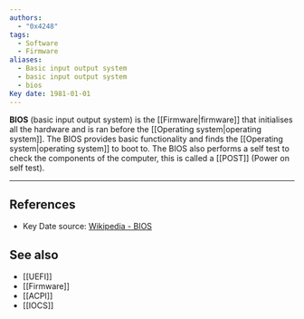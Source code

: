 ```yaml
---
authors:
  - "0x4248"
tags:
  - Software
  - Firmware
aliases:
  - Basic input output system
  - basic input output system
  - bios
Key date: 1981-01-01
---
```

**BIOS** (basic input output system) is the [[Firmware|firmware]] that initialises all the hardware and is ran before the [[Operating system|operating system]]. The BIOS provides basic functionality and finds the [[Operating system|operating system]] to boot to. The BIOS also performs a self test to check the components of the computer, this is called a [[POST]] (Power on self test).

---
## References
- Key Date source: [Wikipedia - BIOS](https://en.wikipedia.org/wiki/BIOS#cite_note-1)
## See also
- [[UEFI]]
- [[Firmware]]
- [[ACPI]]
- [[IOCS]]